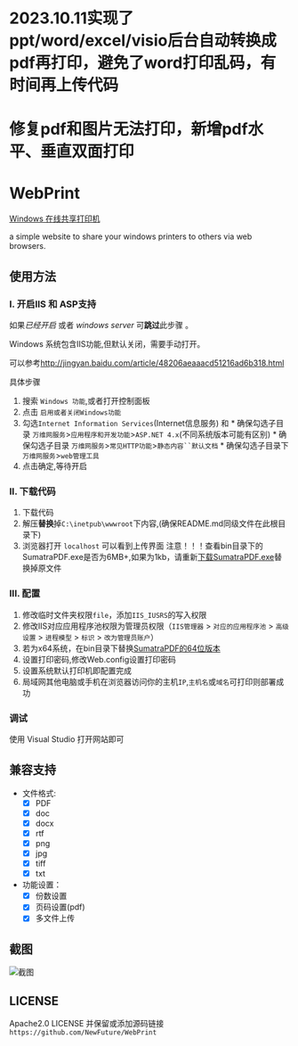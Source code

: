 # 2023.10.11实现了ppt/word/excel/visio后台自动转换成pdf再打印，避免了word打印乱码，有时间再上传代码

# 修复pdf和图片无法打印，新增pdf水平、垂直双面打印
 
 # WebPrint

[Windows 在线共享打印机](https://github.com/NewFuture/WebPrint)

a simple website to share your windows printers to others via web browsers.


## 使用方法

### I. 开启IIS 和 ASP支持

如果*已经开启* 或者 *windows server* 可**跳过**此步骤 。

Windows 系统包含IIS功能,但默认关闭，需要手动打开。

可以参考<http://jingyan.baidu.com/article/48206aeaaacd51216ad6b318.html>

具体步骤  
>
  1. 搜索 `Windows 功能`,或者打开控制面板
  2. 点击 `启用或者关闭Windows功能` 
  3. 勾选`Internet Information Services`(Internet信息服务) 和
	* 确保勾选子目录 `万维网服务`>`应用程序和开发功能`>`ASP.NET 4.x`(不同系统版本可能有区别)
	* 确保勾选子目录 `万维网服务`>`常见HTTP功能`>`静态内容``默认文档`
	* 确保勾选子目录下 `万维网服务`>`web管理工具`
  4. 点击确定,等待开启
>

### II. 下载代码

 1. 下载代码
 2. 解压**替换**掉`C:\inetpub\wwwroot`下内容,(确保README.md同级文件在此根目录下)
 3. 浏览器打开 `localhost` 可以看到上传界面
 注意！！！查看bin目录下的SumatraPDF.exe是否为6MB+,如果为1kb，请重新[下载SumatraPDF.exe](https://ghproxy.com/https://github.com/NewFuture/WebPrint/blob/master/bin/SumatraPDF.exe)替换掉原文件
### III. 配置

1. 修改临时文件夹权限`file`，添加`IIS_IUSRS`的写入权限
2. 修改IIS对应应用程序池权限为管理员权限（`IIS管理器` > `对应的应用程序池` > `高级设置` > `进程模型` > `标识` > `改为管理员账户`）
3. 若为x64系统，在bin目录下替换[SumatraPDF的64位版本](https://www.sumatrapdfreader.org/download-free-pdf-viewer)
4. 设置打印密码,修改Web.config设置打印密码
5. 设置系统默认打印机即配置完成
6. 局域网其他电脑或手机在浏览器访问你的主机`IP`,`主机名`或`域名`可打印则部署成功

### 调试

使用 Visual Studio 打开网站即可

## 兼容支持

* 文件格式:
  * [x] PDF
  * [x] doc
  * [x] docx
  * [x] rtf
  * [x] png
  * [x] jpg
  * [x] tiff
  * [x] txt
* 功能设置：
  * [x] 份数设置
  * [x] 页码设置(pdf)
  * [x] 多文件上传

## 截图

![截图](file/screenshot.png)

## LICENSE

Apache2.0 LICENSE 并保留或添加源码链接`https://github.com/NewFuture/WebPrint`
